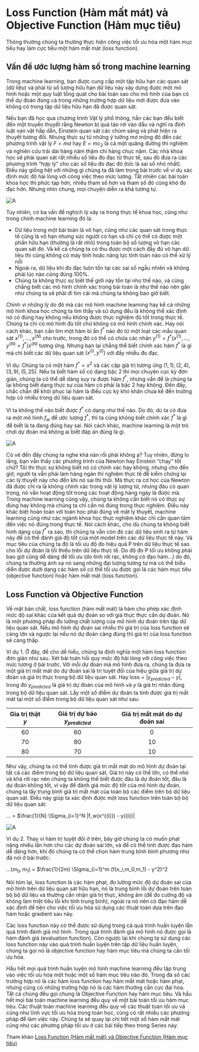 # Loss Function (Hàm mất mát) và Objective Function (Hàm mục tiêu)

Thông thường chúng ta thường thực hiện công việc tối ưu hóa một hàm mục tiêu hay làm cực tiểu một hàm mất mát (loss function).

## Vấn đề ước lượng hàm số trong machine learning

Trong machine learning, bạn được cung cấp một tập hữu hạn các quan sát (dữ liệu) và phải từ số lượng hữu hạn dữ liệu này xây dựng được một mô hình hoặc một quy luật tổng quát cho bài toán sao cho mô hình của bạn có thể dự đoán đúng cả trong những trường hợp dữ liệu mới được đưa vào không có trong tập dữ liệu hữu hạn đã được quan sát.

Nếu bạn đã học qua chương trình Vật lý phổ thông, hẳn các bạn đều biết đến một truyền thuyết rằng Newton bị quả táo rơi vào đầu và nghĩ ra định luật vạn vật hấp dẫn, Einstein quan sát các chùm sáng và phát hiện ra thuyết tương đối. Nhưng thực sự từ những ý tưởng mơ mộng đó đến các phương trình vật lý $F = ma$ hay $E = mc_2$ là cả một quãng đường thí nghiệm và nghiên cứu trải dài hàng năm thậm chí hàng chục năm. Các nhà khoa học sẽ phải quan sát rất nhiều số liệu đo đạc từ thực tế, sau đó đưa ra các phương trình “hợp lý” cho các số liệu đo đạc đó (tức là sai số nhỏ nhất). Điều này giống hệt với những gì chúng ta đã làm trong bài trước về ví dụ xác định mức độ hài lòng với công việc theo mức lương. Tất nhiên các bài toán khoa học thì phức tạp hơn, nhiều tham số hơn và tham số đó cũng khó đo đạc hơn. Nhưng nhìn chung, mọi chuyện diễn ra khá tương tự.

![A](https://tek4.vn/public_files/fddf0d3d-bfb1-485a-b226-aca1aba94201)

Tuy nhiên, có ba vấn đề nghịch lý xảy ra trong thực tế khoa học, cũng như trong chính machine learning đó là:

- Dữ liệu trong một bài toán là vô hạn, cũng như các quan sát trong thực tế cũng là vô hạn nhưng sức người có hạn và chỉ có thể có được một phần hữu hạn (thường là rất nhỏ) trong toàn bộ số lượng vô hạn các quan sát đó. Và kể cả chúng ta có thu được một cách đầy đủ vô hạn dữ liệu thì cũng không có máy tính hoặc năng lực tính toán nào có thể xử lý nổi
- Ngoài ra, dữ liệu khi đo đạc luôn tồn tại các sai số ngẫu nhiên và không phải lúc nào cũng đúng 100%.
- Chúng ta không thực sự biết thế giới này tồn tại như thế nào, và cũng chẳng biết các mô hình chính xác trong bài toán là như thế nào nên gần như chúng ta sẽ phải đi tìm cái mà chúng ta không bao giờ biết.

Chính vì những lý do đó mà các mô hình machine learning hay kể cả những mô hình khoa học chúng ta tìm thấy và sử dụng đều là không thể xác định nó có đúng hay không nếu không được thực nghiệm đủ tốt trong thực tế. Chúng ta chỉ có mô hình đủ tốt chứ không có mô hình chính xác. Hay nói cách khác, bạn cần tìm một hàm bí ẩn $f^*$ nào đó từ một loạt các mẫu quan sát $x^{(1)}, ..., x^{(N)}$ cho trước, trong đó có thể có chứa các nhān $y^{(1)} = f^* (x^{(1)}, ..., y^{(N)} = f^* (x^{(N)}$ tương ứng. Nhưng bạn lại chẳng thể biết chính xác hàm $f^*$ là gì mà chỉ biết các dữ liệu quan sát $(x^{(i)},y^{(i)})$ với đầy nhiễu đo đạc.

Ví dụ: Chúng ta có một hàm $f^* = x^2$ và các cặp giá trị tương ứng $(1,1), (2,4), (3,9), (5,25).$ Nếu ta biết hàm số có dạng bậc 2 thì mọi chuyện cực kỳ đơn giản, chúng ta có thể dễ dàng suy ra được hàm $f^*$, nhưng vấn đề là chúng ta lại không biết dạng thực sự của hàm có phải là bậc 2 hay không. Đến đây, chắc chắn để khôi phục lại hàm là điều cực kỳ khó khăn chưa kể đến trường hợp có nhiễu trong dữ liệu quan sát.

Vì ta không thể nào biết được $f^*$ có dạng như thế nào. Do đó, dù ta có đưa ra một mô hình $f_w$ để ước lượng $f^*$, thì ta cũng không biết chính xác $f^*$ là gì để biết là ta đang đúng hay sai. Nói cách khác, machine learning là một trò chơi dự đoán mà không ai biết đáp án đúng là gì.

![A](https://tek4.vn/public_files/4849abc6-c0a7-498a-9219-f971faf981f4)

Có vẻ đến đây chúng ta nghe khá nản rồi phải không ạ? Tuy nhiên, đừng lo lắng, bạn vẫn thấy các phương trình của Newton hay Einstein “chạy” tốt chứ? Tôi thì thực sự không biết nó có chính xác hay không, nhưng cho đến giờ, người ta vẫn phải làm hàng ngàn thí nghiệm thực tế để kiểm chứng lại các lý thuyết này cho đến khi nó sai thì thôi. Mà thực ra cơ học của Newton đã được chỉ ra là không chính xác trong vật lý lượng tử, nhưng đâu có quan trọng, nó vẫn hoạt động tốt trong các hoạt động hàng ngày là được mà. Trong machine learning cũng vậy, chúng ta không cần biết nó có thực sự đúng hay không mà chúng ta chỉ cần nó đúng trong thực nghiệm. Điều này khác biệt hoàn toàn với toán học phải đúng về mặt lý thuyết, machine learning cũng như các ngành khoa học thực nghiệm khác chỉ cần quan tâm đến việc nó đúng trong thực tế. Nói cách khác, cho dù chúng ta không biết hình dạng của $f^*$ ra sao, thì chúng ta vẫn còn đó các dữ liệu sinh ra từ hàm này để có thể đánh giá độ tốt của một model trên các dữ liệu thực tế này. Và mục tiêu của chúng ta đó là tối ưu độ đo hiệu quả P trên dữ liệu thực tế sao cho lỗi dự đoán là tối thiểu trên dữ liệu thực tế. Do độ đo P tối ưu không phải bao giờ cũng dễ dàng để tối ưu (do tính rời rạc, không có đạo hàm…) do đó, chúng ta thường ánh xạ nó sang những đại lượng tương tự mà có thể biểu diễn được dưới dạng các hàm số có thể tối ưu được gọi là các hàm mục tiêu (objective function) hoặc hàm mất mát (loss function).

## Loss Function và Objective Function

Về mặt bản chất, loss function (hàm mất mát) là hàm cho phép xác định mức độ sai khác của kết quả dự đoán so với giá thực thực cần dự đoán. Nó là một phương pháp đo lường chất lượng của mô hình dự đoán trên tập dữ liệu quan sát. Nếu mô hình dự đoán sai nhiều thì giá trị của loss function sẽ càng lớn và ngược lại nếu nó dự đoán càng đúng thì giá trị của loss function sẽ càng thấp.

Ví dụ 1. Ở đây, để cho dễ hiểu, chúng ta định nghĩa một hàm loss function đơn giản như sau. Xét bài toán hồi quy mức độ hài lòng với công việc theo mức lương ở bài trước. Với mỗi dự đoán mà mô hình đưa ra, chúng ta đưa ra một giá trị mất mát do dự đoán sai là trị tuyệt đối của hiệu giữa giá trị dự đoán và giá trị thực trong bộ dữ liệu quan sát. Hay loss = $|y_{predicted} - y|$, trong đó $y_{predicted}$ là giá trị dự đoán của mô hình và $y$ là giá trị nhãn đúng trong bộ dữ liệu quan sát. Lấy một số điểm dự đoán ta tính được giá trị mất mát tại một số điểm trong bộ dữ liệu quan sát như sau:

| Gia trị thật $y$ | Giá trị dự báo $y_{predicted}$ | Giá trị mất mát do dự đoán sai |
| :--------------: |:------------------------------:| :-----------------------------:|
|        60        |              60                |                0               |
|        70        |              80                |                10              |
|        80        |              70                |                10              |

Như vậy, chúng ta có thể tính được giá trị mất mát do mô hình dự đoán tại tất cả các điểm trong bộ dữ liệu quan sát. Giá trị này có thể lớn, có thể nhỏ và khá rời rạc nên chúng ta không thể biết được đâu là dự đoán tốt, đâu là dự đoán không tốt, vì vậy để đánh giá mức độ tốt của mô hình dự đoán, chúng ta lấy trung bình giá trị mất mát của toàn bộ các điểm trên bộ dữ liệu quan sát. Điều này giúp ta xác định được một loss function trên toàn bộ bộ dữ liệu quan sát:

... = $\frac{1}{N} \Sigma_{i=1}^N |f_w(x^{(i)}) - y{(i)}|

![A](https://tek4.vn/public_files/644eab14-4616-4c28-bba7-35b04173c09d)

Ví dụ 2. Thay vì hàm trị tuyệt đối ở trên, bây giờ chúng ta có muốn phạt nặng nhiều lần hơn cho các dự đoán sai lớn, và để có thể tính được đạo hàm dễ dàng hơn, khi đó chúng ta có thể chọn hàm trung bình bình phương như đã nói ở bài trước:

...$(m_0,m_1)$ = $\frac{1}{2m} \Sigma_{i=1}^m (f(x_i,m_0,m_1) - y^2)^2

Nói tóm lại, loss function là các hàm phạt, đo lường mức độ dự đoán sai của mô hình trên dữ liệu quan sát hữu hạn, nó là trung bình lỗi dự đoán trên toàn bộ bộ dữ liệu và thường cần nhận giá trị thực, không âm (để đo cường độ và không làm triệt tiêu lỗi khi tính trung bình), ngoài ra nó nên có đạo hàm dễ xác định để tiện cho việc tối ưu hóa sử dụng các thuật toán dựa trên đạo hàm hoặc gradient sau này.

Các loss function này có thể được sử dụng trong cả quá trình huấn luyện lẫn quá trình đánh giá mô hình. Trong quá trình đánh giá mô hình nó được gọi là hàm đánh giá (evaluation function). Còn ngược lại khi chúng ta sử dụng các loss function này vào quá trình huấn luyện trên tập dữ liệu huấn luyện, chúng ta gọi nó là objective function hay hàm mục tiêu mà chúng ta cần tối ưu hóa.

Hầu hết mọi quá trình huấn luyện mô hình machine learning đều tập trung vào việc tối ưu hóa một hoặc một số hàm mục tiêu nào đó. Trong đa số các trường hợp nó là các hàm loss function hay hàm mất mát hoặc hàm phạt, nhưng cũng có những trường hợp nó là các hàm thưởng cần cực đại hóa. Tất cả chúng đều gọi chung là Objective Function hay hàm mục tiêu. Và hầu hết mọi bài toán machine learning đều quy về một bài toán tối ưu hàm mục tiêu. Các thuật toán machine learning đều quy về các thuật toán tối ưu và cũng như lĩnh vực tối ưu hóa trong toán học, cũng có rất nhiều các phương pháp để làm việc này. Chúng ta sẽ quay lại chi tiết một số hàm mất mát cũng như các phương pháp tối ưu ở các bài tiếp theo trong Series này.

Tham khảo [Loss Function (Hàm mất mát) và Objective Function (Hàm mục tiêu)](https://tek4.vn/khoa-hoc/machine-learning-co-ban/loss-function-ham-mat-mat-va-objective-function-ham-muc-tieu)
